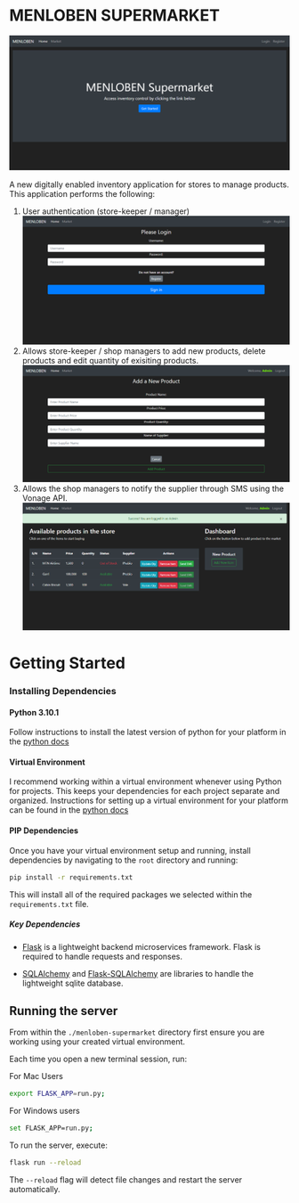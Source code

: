 # MENLOBEN SUPERMARKET
![Landing Page](https://github.com/leyeseyi/menloben-supermarket/blob/main/screeshots/Welcome%20Page.png?raw=true)

A new digitally enabled inventory application for stores to manage products. This application performs the following:

1. User authentication (store-keeper / manager)
![Login Page](https://github.com/leyeseyi/menloben-supermarket/blob/main/screeshots/Login%20Page.png?raw=true)
2. Allows store-keeper / shop managers to add new products, delete products and edit quantity of exisiting products.
![Add Product](https://github.com/leyeseyi/menloben-supermarket/blob/main/screeshots/New%20Product%20Page.png?raw=true)
3. Allows the shop managers to notify the supplier through SMS using the Vonage API.
![Dashboard](https://github.com/leyeseyi/menloben-supermarket/blob/main/screeshots/Items%20Dashboard.png?raw=true)

# Getting Started

### Installing Dependencies

#### Python 3.10.1

Follow instructions to install the latest version of python for your platform in the [python docs](https://docs.python.org/3/using/unix.html#getting-and-installing-the-latest-version-of-python)

#### Virtual Environment

I recommend working within a virtual environment whenever using Python for projects. This keeps your dependencies for each project separate and organized. Instructions for setting up a virtual environment for your platform can be found in the [python docs](https://packaging.python.org/guides/installing-using-pip-and-virtual-environments/)

#### PIP Dependencies

Once you have your virtual environment setup and running, install dependencies by navigating to the `root` directory and running:

```bash
pip install -r requirements.txt
```

This will install all of the required packages we selected within the `requirements.txt` file.

##### Key Dependencies

- [Flask](http://flask.pocoo.org/) is a lightweight backend microservices framework. Flask is required to handle requests and responses.

- [SQLAlchemy](https://www.sqlalchemy.org/) and [Flask-SQLAlchemy](https://flask-sqlalchemy.palletsprojects.com/en/2.x/) are libraries to handle the lightweight sqlite database. 


## Running the server

From within the `./menloben-supermarket` directory first ensure you are working using your created virtual environment.

Each time you open a new terminal session, run:

For Mac Users
```bash
export FLASK_APP=run.py;
```

For Windows users
```bash
set FLASK_APP=run.py;
```
To run the server, execute:

```bash
flask run --reload
```

The `--reload` flag will detect file changes and restart the server automatically.